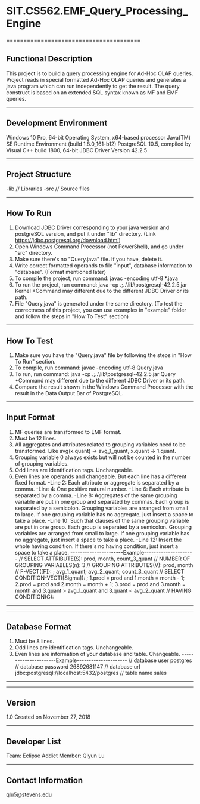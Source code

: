 # SIT.CS562.EMF_Query_Processing_Engine
=======================================

Functional Description
----------------------
This project is to build a query processing engine for Ad-Hoc OLAP queries.
Project reads in special formatted Ad-Hoc OLAP queries and generates a java program which can run independently to get the result.
The query construct is based on an extended SQL syntax known as MF and EMF queries.


***********************
Development Environment
-----------------------
Windows 10 Pro, 64-bit Operating System, x64-based processor
Java(TM) SE Runtime Environment (build 1.8.0_161-b12)
PostgreSQL 10.5, compiled by Visual C++ build 1800, 64-bit
JDBC Driver Version 42.2.5


*****************
Project Structure
-----------------
-lib    // Libraries
-src    // Source files


**********
How To Run
----------
1. Download JDBC Driver corresponding to your java version and postgreSQL version, and put it under "lib" directory. (Link https://jdbc.postgresql.org/download.html)
2. Open Windows Command Processor (not PowerShell), and go under "src" directory.
3. Make sure there's no "Query.java" file. If you have, delete it.
4. Write correct formatted operands to file "input", database information to "database".
   (Format mentioned later)
5. To compile the project, run command:
        javac -encoding utf-8 *.java
6. To run the project, run command:
        java -cp .;..\lib\postgresql-42.2.5.jar Kernel
   *Command may different due to the different JDBC Driver or its path.
7. File "Query.java" is generated under the same directory.
   (To test the correctness of this project, you can use examples in "example" folder and follow the steps in "How To Test" section)


***********
How To Test
-----------
1. Make sure you have the "Query.java" file by following the steps in "How To Run" section.
2. To compile, run command:
        javac -encoding utf-8 Query.java
3. To run, run command:
        java -cp .;..\lib\postgresql-42.2.5.jar Query
   *Command may different due to the different JDBC Driver or its path.
4. Compare the result shown in the Windows Command Processor with the result in the Data Output Bar of PostgreSQL.


************
Input Format
------------
1. MF queries are transformed to EMF format.
2. Must be 12 lines.
3. All aggregates and attributes related to grouping variables need to be transformed. Like avg(x.quant) -> avg_1_quant, x.quant -> 1.quant.
4. Grouping variable 0 always exists but will not be counted in the number of grouping variables.
5. Odd lines are identification tags. Unchangeable.
6. Even lines are operands and changeable. But each line has a different fixed format.
-Line 2: Each attribute or aggregate is separated by a comma.
-Line 4: One positive natural number.
-Line 6: Each attribute is separated by a comma.
-Line 8: Aggregates of the same grouping variable are put in one group and separated by commas. Each group is separated by a semicolon. Grouping variables are arranged from small to large. If one grouping variable has no aggregate, just insert a space to take a place.
-Line 10: Such that clauses of the same grouping variable are put in one group. Each group is separated by a semicolon. Grouping variables are arranged from small to large. If one grouping variable has no aggregate, just insert a space to take a place.
-Line 12: Insert the whole having condition. If there's no having condition, just insert a space to take a place.
----------------------Example---------------------
// SELECT ATTRIBUTE(S):
prod, month, count_3_quant
// NUMBER OF GROUPING VARIABLES(n):
3
// GROUPING ATTRIBUTES(V):
prod, month
// F-VECT([F]):
 ; avg_1_quant; avg_2_quant; count_3_quant
// SELECT CONDITION-VECT([Sigma]):
 ; 1.prod = prod and 1.month = month - 1; 2.prod = prod and 2.month = month + 1; 3.prod = prod and 3.month = month and 3.quant > avg_1_quant and 3.quant < avg_2_quant
// HAVING CONDITION(G):
 
--------------------------------------------------


***************
Database Format
---------------
1. Must be 8 lines.
2. Odd lines are identification tags. Unchangeable.
3. Even lines are information of your database and table. Changeable.
----------------------Example---------------------
// database user
postgres
// database password
26892681147
// database url
jdbc:postgresql://localhost:5432/postgres
// table name
sales
--------------------------------------------------


*******
Version
-------
1.0
Created on November 27, 2018


**************
Developer List
--------------
Team: Eclipse Addict
Member: Qiyun Lu


*******************
Contact Information
-------------------
qlu5@stevens.edu
